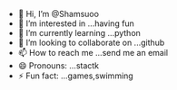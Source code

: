 - 👋 Hi, I’m @Shamsuoo
- 👀 I’m interested in ...having fun
- 🌱 I’m currently learning ...python
- 💞️ I’m looking to collaborate on ...github
- 📫 How to reach me ...send me an email
- 😄 Pronouns: ...stactk
- ⚡ Fun fact: ...games,swimming

<!---
Shamsuoo/Shamsuoo is a ✨ special ✨ repository because its `README.md` (this file) appears on your GitHub profile.
You can click the Preview link to take a look at your changes.
--->
